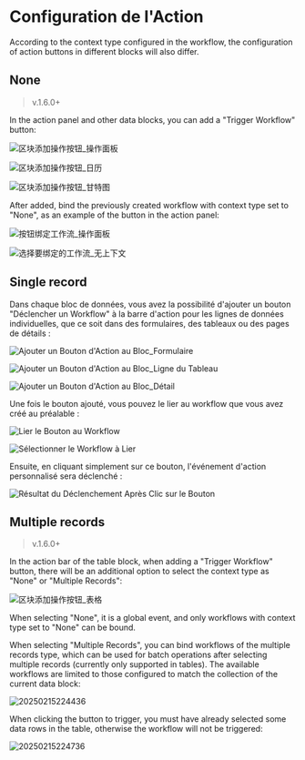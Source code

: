 # Configuration de l'Action

According to the context type configured in the workflow, the configuration of action buttons in different blocks will also differ.

## None

> v.1.6.0+

In the action panel and other data blocks, you can add a "Trigger Workflow" button:

![区块添加操作按钮_操作面板](https://static-docs.nocobase.com/20250215221738.png)

![区块添加操作按钮_日历](https://static-docs.nocobase.com/20250215221942.png)

![区块添加操作按钮_甘特图](https://static-docs.nocobase.com/20250215221810.png)

After added, bind the previously created workflow with context type set to "None", as an example of the button in the action panel:

![按钮绑定工作流_操作面板](https://static-docs.nocobase.com/20250215222120.png)

![选择要绑定的工作流_无上下文](https://static-docs.nocobase.com/20250215222234.png)

## Single record

Dans chaque bloc de données, vous avez la possibilité d'ajouter un bouton "Déclencher un Workflow" à la barre d'action pour les lignes de données individuelles, que ce soit dans des formulaires, des tableaux ou des pages de détails :

![Ajouter un Bouton d'Action au Bloc_Formulaire](https://static-docs.nocobase.com/20240509165428.png)

![Ajouter un Bouton d'Action au Bloc_Ligne du Tableau](https://static-docs.nocobase.com/20240509165340.png)

![Ajouter un Bouton d'Action au Bloc_Détail](https://static-docs.nocobase.com/20240509165545.png)

Une fois le bouton ajouté, vous pouvez le lier au workflow que vous avez créé au préalable :

![Lier le Bouton au Workflow](https://static-docs.nocobase.com/20240509165631.png)

![Sélectionner le Workflow à Lier](https://static-docs.nocobase.com/20240509165658.png)

Ensuite, en cliquant simplement sur ce bouton, l'événement d'action personnalisé sera déclenché :

![Résultat du Déclenchement Après Clic sur le Bouton](https://static-docs.nocobase.com/20240509170453.png)

## Multiple records

> v.1.6.0+

In the action bar of the table block, when adding a "Trigger Workflow" button, there will be an additional option to select the context type as "None" or "Multiple Records":

![区块添加操作按钮_表格](https://static-docs.nocobase.com/20250215222507.png)

When selecting "None", it is a global event, and only workflows with context type set to "None" can be bound.

When selecting "Multiple Records", you can bind workflows of the multiple records type, which can be used for batch operations after selecting multiple records (currently only supported in tables). The available workflows are limited to those configured to match the collection of the current data block:

![20250215224436](https://static-docs.nocobase.com/20250215224436.png)

When clicking the button to trigger, you must have already selected some data rows in the table, otherwise the workflow will not be triggered:

![20250215224736](https://static-docs.nocobase.com/20250215224736.png)
